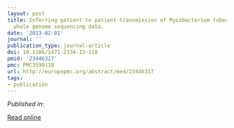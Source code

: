 ```yaml
---
layout: post
title: Inferring patient to patient transmission of Mycobacterium tuberculosis from
  whole genome sequencing data.
date: '2013-02-01'
journal: ''
publication_type: journal-article
doi: 10.1186/1471-2334-13-110
pmid: '23446317'
pmc: PMC3599118
url: http://europepmc.org/abstract/med/23446317
tags:
- publication
---
```


*Published in*: 

[Read online](http://europepmc.org/abstract/med/23446317)



